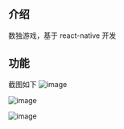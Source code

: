 ## 介绍
数独游戏，基于 react-native 开发

## 功能
截图如下
![image](https://github.com/keep-promise/rn_shudu/assets/64321089/8349757c-9de1-4931-bd1f-738eb41e45b3)

![image](https://github.com/keep-promise/rn_shudu/assets/64321089/77835255-e0b5-4e49-b785-aeffd3499b9c)

![image](https://github.com/keep-promise/rn_shudu/assets/64321089/59a26805-54fb-4b3a-8e48-d63451f9ffe7)

